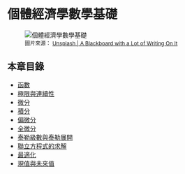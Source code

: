 # 個體經濟學數學基礎

<figure class="chapter-hero">
  <img src="../assets/images/ch0-cover.png" alt="個體經濟學數學基礎" loading="lazy">
  <figcaption style="font-size: 12px;">
    圖片來源：
    <a href="https://unsplash.com/photos/a-blackboard-with-a-lot-of-writing-on-it-OPpCbAAKWv8" target="_blank" rel="noopener">
      Unsplash | A Blackboard with a Lot of Writing On It
    </a>
  </figcaption>
</figure>


## 本章目錄

- [函數](function.md)
- [極限與連續性](limit.md)
- [微分](diff.md)
- [積分](integration.md)
- [偏微分](partial_diff.md)
- [全微分](total_diff.md)
- [泰勒級數與泰勒展開](taylor.md)
- [聯立方程式的求解](simul_eqs.md)
- [最適化](optimization.md)
- [現值與未來值](pv_fv.md)